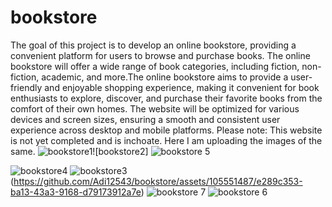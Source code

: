 
# bookstore
The goal of this project is to develop an online bookstore, providing a convenient platform for users to browse and purchase books. The online bookstore will offer a wide range of book categories, including fiction, non-fiction, academic, and more.The online bookstore aims to provide a user-friendly and enjoyable shopping experience, making it convenient for book enthusiasts to explore, discover, and purchase their favorite books from the comfort of their own homes.
The website will be optimized for various devices and screen sizes, ensuring a smooth and consistent user experience across desktop and mobile platforms.
Please note: This website is not yet completed and is inchoate.
Here I am uploading the images of the same.
![bookstore1](https://github.com/Adi12543/bookstore/assets/105551487/5a5fe516-5493-4707-a234-06f4cff8e896)![bookstore2]
![bookstore 5](https://github.com/Adi12543/bookstore/assets/105551487/4680cca7-a056-4f8d-9448-7eda9af5217a)

![bookstore4](https://github.com/Adi12543/bookstore/assets/105551487/3f039d9f-5f5b-4c5f-8a7c-2d715e465e77)
![bookstore3](https://github.com/Adi12543/bookstore/assets/105551487/93dec772-ce68-45ee-9987-7403f3f1394b)
(https://github.com/Adi12543/bookstore/assets/105551487/e289c353-ba13-43a3-9168-d79173912a7e) ![bookstore 7](https://github.com/Adi12543/bookstore/assets/105551487/cec30216-685c-4f18-b2ab-f13345d55419)
![bookstore 6](https://github.com/Adi12543/bookstore/assets/105551487/82c76c03-7d80-4d3f-aebf-4fde9e1a408e)


